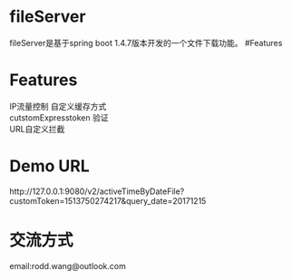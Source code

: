 # fileServer
fileServer是基于spring boot 1.4.7版本开发的一个文件下载功能。
#Features
<h1>Features</h1>
<span>IP流量控制 自定义缓存方式</br></span>
<span>cutstomExpresstoken 验证 <br></span>
<span>URL自定义拦截</br></span>
<h1>Demo URL</h1>
http://127.0.0.1:9080/v2/activeTimeByDateFile?customToken=1513750274217&query_date=20171215
<h1>交流方式</h1>
email:rodd.wang@outlook.com </br>
